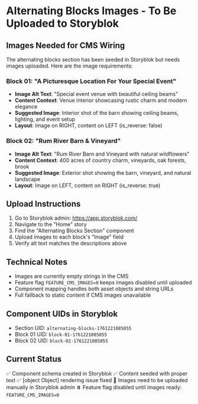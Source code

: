 # Alternating Blocks Images - To Be Uploaded to Storyblok

## Images Needed for CMS Wiring

The alternating blocks section has been seeded in Storyblok but needs images uploaded. Here are the image requirements:

### Block 01: "A Picturesque Location For Your Special Event"
- **Image Alt Text**: "Special event venue with beautiful ceiling beams"
- **Content Context**: Venue interior showcasing rustic charm and modern elegance
- **Suggested Image**: Interior shot of the barn showing ceiling beams, lighting, and event setup
- **Layout**: Image on RIGHT, content on LEFT (is_reverse: false)

### Block 02: "Rum River Barn & Vineyard" 
- **Image Alt Text**: "Rum River Barn and Vineyard with natural wildflowers"
- **Content Context**: 400 acres of country charm, vineyards, oak forests, brook
- **Suggested Image**: Exterior shot showing the barn, vineyard, and natural landscape
- **Layout**: Image on LEFT, content on RIGHT (is_reverse: true)

## Upload Instructions

1. Go to Storyblok admin: https://app.storyblok.com/
2. Navigate to the "Home" story
3. Find the "Alternating Blocks Section" component
4. Upload images to each block's "Image" field
5. Verify alt text matches the descriptions above

## Technical Notes

- Images are currently empty strings in the CMS
- Feature flag `FEATURE_CMS_IMAGES=0` keeps images disabled until uploaded
- Component mapping handles both asset objects and string URLs
- Full fallback to static content if CMS images unavailable

## Component UIDs in Storyblok

- Section UID: `alternating-blocks-1761221085055`
- Block 01 UID: `block-01-1761221085055` 
- Block 02 UID: `block-02-1761221085055`

## Current Status

✅ Component schema created in Storyblok
✅ Content seeded with proper text
✅ [object Object] rendering issue fixed
🔄 Images need to be uploaded manually in Storyblok admin
⏸️ Feature flag disabled until images ready: `FEATURE_CMS_IMAGES=0`